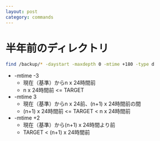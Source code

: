 ```yaml
---
layout: post
category: commands
---
```


# 半年前のディレクトリ

```sh
find /backup/* -daystart -maxdepth 0 -mtime +180 -type d
```

- -mtime -3
    - 現在（基準）からn x 24時間前
    - n x 24時間前 <= TARGET
- -mtime 3
    - 現在（基準）からn x 24前、(n+1) x 24時間前の間
    - (n+1) x 24時間前 <= TARGET < n x 24時間前
- -mtime +2
    - 現在（基準）から(n+1) x 24時間より前
    - TARGET < (n+1) x 24時間前
